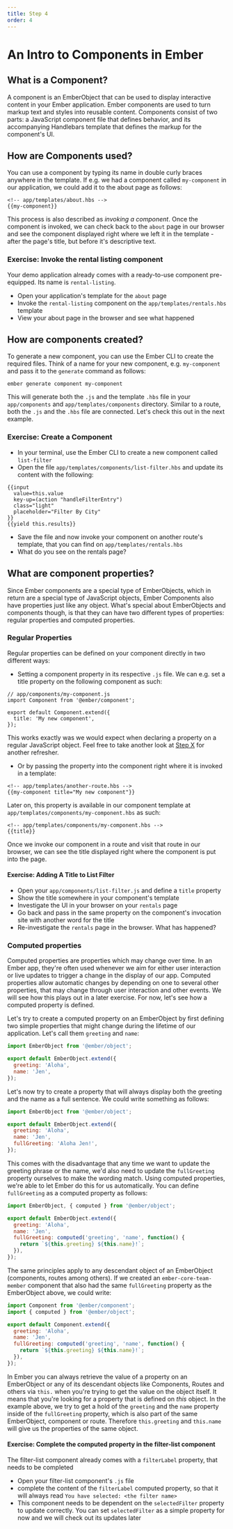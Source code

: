 ```yaml
---
title: Step 4
order: 4
---
```


# An Intro to Components in Ember

## What is a Component?

A component is an EmberObject that can be used to display interactive content in your Ember application. Ember components are used to turn markup text and styles into reusable content. Components consist of two parts: a JavaScript component file that defines behavior, and its accompanying Handlebars template that defines the markup for the component's UI.



## How are Components used?

You can use a component by typing its name in double curly braces anywhere in the template. If e.g. we had a component called `my-component` in our application, we could add it to the about page as follows:


```
<!-- app/templates/about.hbs -->
{{my-component}}
```
This process is also described as _invoking a component_. Once the component is invoked, we can check back to the `about` page in our browser and see the component displayed right where we left it in the template - after the page's title, but before it's descriptive text.


### Exercise: Invoke the rental listing component

Your demo application already comes with a ready-to-use component pre-equipped. Its name is `rental-listing`.

- Open your application's template for the `about` page
- Invoke the `rental-listing` component on the `app/templates/rentals.hbs` template
- View your about page in the browser and see what happened


## How are components created?

To generate a new component, you can use the Ember CLI to create the required files. Think of a name for your new component, e.g. `my-component` and pass it to the `generate` command as follows:

```
ember generate component my-component
```

This will generate both the `.js` and the template `.hbs` file in your `app/components` and `app/templates/components` directory. Similar to a route, both the `.js` and the `.hbs` file are connected. Let's check this out in the next example.


### Exercise: Create a Component

- In your terminal, use the Ember CLI to create a new component called `list-filter`
- Open the file `app/templates/components/list-filter.hbs` and update its content with the following:

```
{{input
  value=this.value
  key-up=(action "handleFilterEntry")
  class="light"
  placeholder="Filter By City"
}}
{{yield this.results}}
```

- Save the file and now invoke your component on another route's template, that you can find on `app/templates/rentals.hbs`
- What do you see on the rentals page?


## What are component properties?

Since Ember components are a special type of EmberObjects, which in return are a special type of JavaScript objects, Ember Components also have properties just like any object. What's special about EmberObjects and components though, is that they can have two different types of properties: regular properties and computed properties.


### Regular Properties

Regular properties can be defined on your component directly in two different ways:

- Setting a component property in its respective `.js` file. We can e.g. set a title property on the following component as such:

```
// app/components/my-component.js
import Component from '@ember/component';

export default Component.extend({
  title: 'My new component',
});
```
This works exactly was we would expect when declaring a property on a regular JavaScript object. Feel free to take another look at [Step X](#url) for another refresher.

- Or by passing the property into the component right where it is invoked in a template:

```
<!-- app/templates/another-route.hbs -->
{{my-component title="My new component"}}

```

Later on, this property is available in our component template at `app/templates/components/my-component.hbs` as such:


```
<!-- app/templates/components/my-component.hbs -->
{{title}}
```

Once we invoke our component in a route and visit that route in our browser, we can see the title displayed right where the component is put into the page.

#### Exercise: Adding A Title to List Filter

- Open your `app/components/list-filter.js` and define a `title` property
- Show the title somewhere in your component's template
- Investigate the UI in your browser on your `rentals` page
- Go back and pass in the same property on the component's invocation site with another word for the title
- Re-investigate the `rentals` page in the browser. What has happened?


### Computed properties

Computed properties are properties which may change over time. In an Ember app, they're often used whenever we aim for either user interaction or live updates to trigger a change in the display of our app. Computed properties allow automatic changes by depending on one to several other properties, that may change through user interaction and other events. We will see how this plays out in a later exercise. For now, let's see how a computed property is defined.

Let's try to create a computed property on an EmberObject by first defining two simple properties that might change during the lifetime of our application. Let's call them `greeting` and `name`:


```js
import EmberObject from '@ember/object';

export default EmberObject.extend({
  greeting: 'Aloha',
  name: 'Jen',
});
```

Let's now try to create a property that will always display both the greeting and the name as a full sentence. We could write something as follows:

```js
import EmberObject from '@ember/object';

export default EmberObject.extend({
  greeting: 'Aloha',
  name: 'Jen',
  fullGreeting: 'Aloha Jen!',
});
```

This comes with the disadvantage that any time we want to update the greeting phrase or the name, we'd also need to update the `fullGreeting` property ourselves to make the wording match. Using computed properties, we're able to let Ember do this for us automatically. You can define `fullGreeting` as a computed property as follows:


```js
import EmberObject, { computed } from '@ember/object';

export default EmberObject.extend({
  greeting: 'Aloha',
  name: 'Jen',
  fullGreeting: computed('greeting', 'name', function() {
    return `${this.greeting} ${this.name}!`;
  }),
});
```

The same principles apply to any descendant object of an EmberObject (components, routes among others). If we created an `ember-core-team-member` component that also had the same `fullGreeting` property as the EmberObject above, we could write:


```js
import Component from '@ember/component';
import { computed } from '@ember/object';

export default Component.extend({
  greeting: 'Aloha',
  name: 'Jen',
  fullGreeting: computed('greeting', 'name', function() {
    return `${this.greeting} ${this.name}!`;
  }),
});
```

In Ember you can always retrieve the value of a property on an EmberObject or any of its descendant objects like Components, Routes and others via `this.` when you're trying to get the value on the object itself. It means that you're looking for a property that is defined on *this* object. In the example above, we try to get a hold of the `greeting` and the `name` property inside of the `fullGreeting` property, which is also part of the same EmberObject, component or route. Therefore `this.greeting` and `this.name` will give us the properties of the same object.


#### Exercise: Complete the computed property in the filter-list component

The filter-list component already comes with a `filterLabel` property, that needs to be completed

- Open your filter-list component's `.js` file
- complete the content of the `filterLabel` computed property, so that it will always read `You have selected: <the filter name>`
- This component needs to be dependent on the `selectedFilter` property to update correctly. You can set `selectedFilter` as a simple property for now and we will check out its updates later
